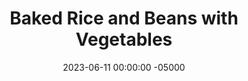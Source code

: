---
layout: post
title:  "Baked Rice and Beans with Vegetables"
date:   2023-06-11 00:00:00 -05000
categories: 
- Recipes
- Meatless
permalink: /recipes/baked-rice-and-beans
image: /assets/Food/Meatless/Baked RB/baked-rb.jpg
ing: bakedrb-ing
facts: bakedrb-facts
Prep: 30
Rest: 
Cook: 90
Source1: 
Source2: 
whisk: https://s.samsungfood.com/LO2mH
tags: 
- dutch oven
- baked beans
- chipotle peppers
- adobo sauce
- navy bean
- brown rice
- tomato
- lunch
- spicy
Description: This simple baked rice and beans also mixed together vegetables and a spicy sauce. This makes a bunch of food, enough to last you for lunch through two whole work weeks.
Instructions: 
- Preheat oven to 400F.  Cut your vegetables (peppers, carrots, and onions) into a medium dice<br><br>

- Heat olive oil in a dutch oven over medium heat. Sauteed onion, carrots, and peppers for 5 minutes<br><br>

- Add garlic, chipotle peppers in adobo, and diced green chiles. Use some water to get the rest of the stuff from the cans. Cook for about 10 minutes over high, or until most of water has cooked off<br><br>

- Add brown rice to the pot, and toast for around a minute<br><br>

- Add the beans and the rest of the ingredients (water, bouillon powder, tomato paste, ACV, soy sauce, chili powder, cumin, salt, and pepper). Stir to combine, and let simmer for 5 minutes<br><br>

- Cover the Dutch oven with a lid and bake for 1 hour. Turn oven off and let sit in oven (covered) for 30 minutes
---